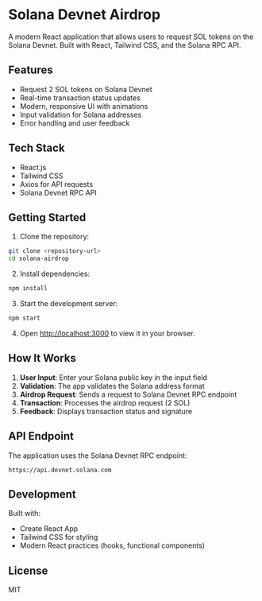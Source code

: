 # Solana Devnet Airdrop

A modern React application that allows users to request SOL tokens on the Solana Devnet. Built with React, Tailwind CSS, and the Solana RPC API.

## Features

- Request 2 SOL tokens on Solana Devnet
- Real-time transaction status updates
- Modern, responsive UI with animations
- Input validation for Solana addresses
- Error handling and user feedback

## Tech Stack

- React.js
- Tailwind CSS
- Axios for API requests
- Solana Devnet RPC API

## Getting Started

1. Clone the repository:
```bash
git clone <repository-url>
cd solana-airdrop
```

2. Install dependencies:
```bash
npm install
```

3. Start the development server:
```bash
npm start
```

4. Open [http://localhost:3000](http://localhost:3000) to view it in your browser.

## How It Works

1. **User Input**: Enter your Solana public key in the input field
2. **Validation**: The app validates the Solana address format
3. **Airdrop Request**: Sends a request to Solana Devnet RPC endpoint
4. **Transaction**: Processes the airdrop request (2 SOL)
5. **Feedback**: Displays transaction status and signature

## API Endpoint

The application uses the Solana Devnet RPC endpoint:
```
https://api.devnet.solana.com
```

## Development

Built with:
- Create React App
- Tailwind CSS for styling
- Modern React practices (hooks, functional components)

## License

MIT
